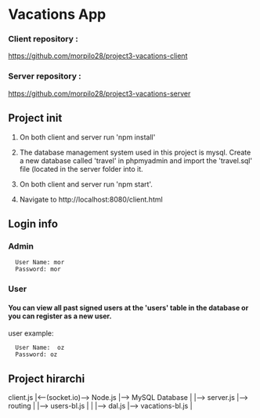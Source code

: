 # Vacations App

### Client repository :
https://github.com/morpilo28/project3-vacations-client

### Server repository :
https://github.com/morpilo28/project3-vacations-server


## Project init

1. On both client and server run 'npm install'

2. The database management system used in this project is mysql. 
Create a new database called 'travel' in phpmyadmin and import the 'travel.sql' file (located in the server folder into it.

3. On both client and server run 'npm start'.

4. Navigate to http://localhost:8080/client.html


## Login info

   ### Admin
  ```
    User Name: mor
    Password: mor
  ```

   ### User
#### You can view all past signed users at the 'users' table in the database or you can register as a new user.

user example:

  ```
    User Name:  oz
    Password: oz
  ```

  ## Project hirarchi

client.js |<--(socket.io)--> Node.js |--> MySQL Database
					     |
					     |--> server.js |--> routing
									      |
									      |--> users-bl.js		|
									      |					|--> dal.js 
									      |--> vacations-bl.js		|



 


















